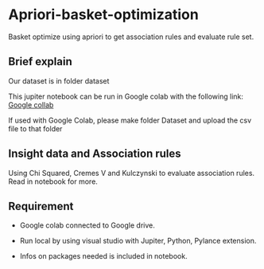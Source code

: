# Apriori-basket-optimization

Basket optimize using apriori to get association rules and evaluate rule set.

## Brief explain

Our dataset is in folder dataset

This jupiter notebook can be run in Google colab with the following link: [Google collab](https://colab.research.google.com/drive/1H8prFvciFzzLPa0dZOn_dmSn1hTbXXRa?usp=sharing)

If used with Google Colab, please make folder Dataset and upload the csv file to that folder

## Insight data and Association rules

Using Chi Squared, Cremes V and Kulczynski to evaluate association rules. Read in notebook for more.

## Requirement

- Google colab connected to Google drive.

- Run local by using visual studio with Jupiter, Python, Pylance extension.
- Infos on packages needed is included in notebook.
